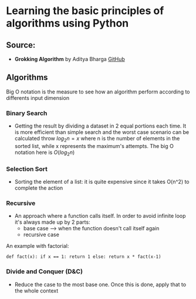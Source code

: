 
# Learning the basic principles of algorithms using Python
## Source:
- **Grokking Algorithm** by Aditya Bharga [GitHub](https://github.com/egonSchiele/grokking_algorithms)

## Algorithms

Big O notation is the measure to see how an algorithm perform according to differents input dimension

### Binary Search
- Getting the result by dividing a dataset in 2 equal portions each time. It is more efficient than simple search and the worst case scenario can be calculated throw $log{_2}{n}={x}$ where n is the number of elements in the sorted list, while x represents the maximum's attempts. The big O notation here is $O(log{_2}{n})$

### Selection Sort
- Sorting the element of a list: it is quite expensive since it takes O(n^2) to complete the action

### Recursive
- An approach where a function calls itself. In order to avoid infinite loop it's always made up by 2 parts:
  - base case --> when the function doesn't call itself again
  - recursive case
   
An example with factorial:

`def fact(x):
  if x == 1:
    return 1
  else:
    return x * fact(x-1)`

### Divide and Conquer (D&C)
- Reduce the case to the most base one. Once this is done, apply that to the whole context